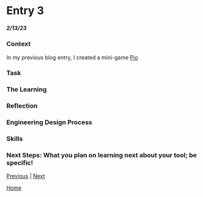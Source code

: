# Entry 3
##### 2/13/23

### Context
In my previous blog entry, I created a mini-game [Pio](https://replit.com/@wendyb8188/Kaboom-Tinkeren#code/main.js)

### Task

### The Learning

### Reflection

### Engineering Design Process

### Skills

### Next Steps: What you plan on learning next about your tool; be specific! 

[Previous](entry02.md) | [Next](entry04.md)

[Home](../README.md)
